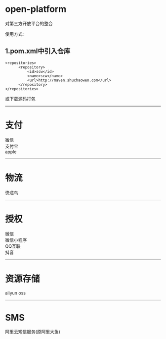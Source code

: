 # open-platform
对第三方开放平台的整合

使用方式:

1.pom.xml中引入仓库
-------------------
	<repositories>
		  <repository>
			  <id>scw</id>
			  <name>scw</name>
			  <url>http://maven.shuchaowen.com</url>
		  </repository>
    </repositories>
或下载源码打包

---
# 支付
微信<br/>
支付宝<br/>
apple<br/>

---
# 物流
快递鸟<br/>

---
# 授权
微信<br/>
微信小程序<br/>
QQ互联<br/>
抖音<br/>

---
# 资源存储
aliyun oss<br/>

---
# SMS
阿里云短信服务(原阿里大鱼)<br/>